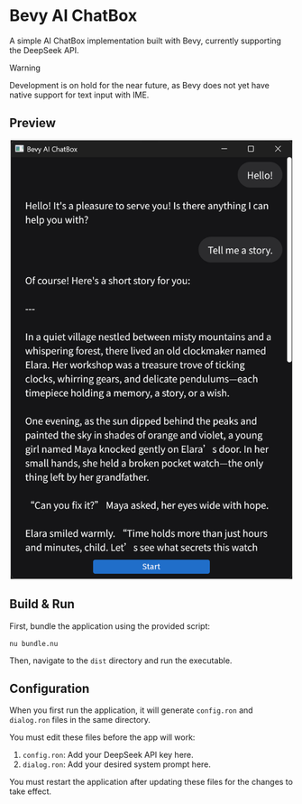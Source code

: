 # Bevy AI ChatBox

A simple AI ChatBox implementation built with Bevy, currently supporting the DeepSeek API.

> [!WARNING]
> Development is on hold for the near future, as Bevy does not yet have native support for text input with IME.

## Preview

<div align="center">
    <img src="./docs/preview.png" alt="Preview" style="width: 500px" >
</div>

## Build & Run

First, bundle the application using the provided script:

```shell
nu bundle.nu
```

Then, navigate to the `dist` directory and run the executable.

## Configuration

When you first run the application, it will generate `config.ron` and `dialog.ron` files in the same directory.

You must edit these files before the app will work:

1.  `config.ron`: Add your DeepSeek API key here.
2.  `dialog.ron`: Add your desired system prompt here.

You must restart the application after updating these files for the changes to take effect.